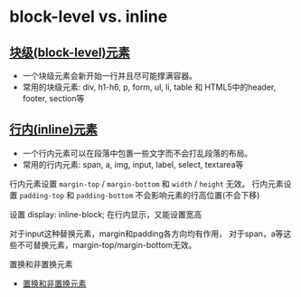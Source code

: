 # block-level vs. inline
## [块级(block-level)元素](https://developer.mozilla.org/en/docs/Web/HTML/Block-level_elements)
- 一个块级元素会新开始一行并且尽可能撑满容器。
- 常用的块级元素: div, h1-h6, p, form, ul, li, table 和 HTML5中的header, footer, section等

## [行内(inline)元素](https://developer.mozilla.org/en-US/docs/Web/HTML/Inline_elemente)
- 一个行内元素可以在段落中包裹一些文字而不会打乱段落的布局。
- 常用的行内元素: span, a, img, input, label, select, textarea等


行内元素设置 `margin-top` / `margin-bottom` 和 `width` / `height` 无效。
行内元素设置 `padding-top` 和 `padding-bottom` 不会影响元素的行高位置(不会下移)

设置 display: inline-block; 在行内显示，又能设置宽高

对于input这种替换元素，margin和padding各方向均有作用，
对于span，a等这些不可替换元素，margin-top/margin-bottom无效。

置换和非置换元素


- [置换和非置换元素](http://blog.doyoe.com/2015/03/15/css/置换和非置换元素/)
